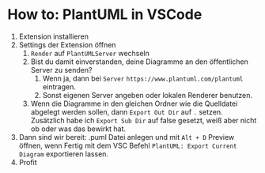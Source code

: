 # How to: PlantUML in VSCode
1. Extension installieren
2. Settings der Extension öffnen
   1. `Render` auf `PlantUMLServer` wechseln
   2. Bist du damit einverstanden, deine Diagramme an den öffentlichen Server zu senden?
      1. Wenn ja, dann bei `Server` `https://www.plantuml.com/plantuml` eintragen.
      2. Sonst eigenen Server angeben oder lokalen Renderer benutzen.
   3. Wenn die Diagramme in den gleichen Ordner wie die Quelldatei abgelegt werden sollen, dann `Export Out Dir` auf `.` setzen. Zusätzlich habe ich `Export Sub Dir` auf false gesetzt, weiß aber nicht ob oder was das bewirkt hat.
3. Dann sind wir bereit: .puml Datei anlegen und mit `Alt + D` Preview öffnen, wenn Fertig mit dem VSC Befehl `PlantUML: Export Current Diagram` exportieren lassen.
4. Profit